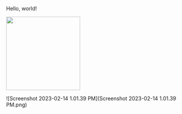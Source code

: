 <p>Hello, world!</p>

<img src="gitpage1.GIF" style="display:block; autoplay: true; loop: true; preload: auto; width: 200px; height: 200px;" />

<script>
window.onload = function() {
  // Trigger animation
  document.querySelector("img").play();
}
</script>

![Screenshot 2023-02-14 1.01.39 PM](Screenshot 2023-02-14 1.01.39 PM.png)
<audio src="Audio 1.m4a" autoplay loop> </audio>
